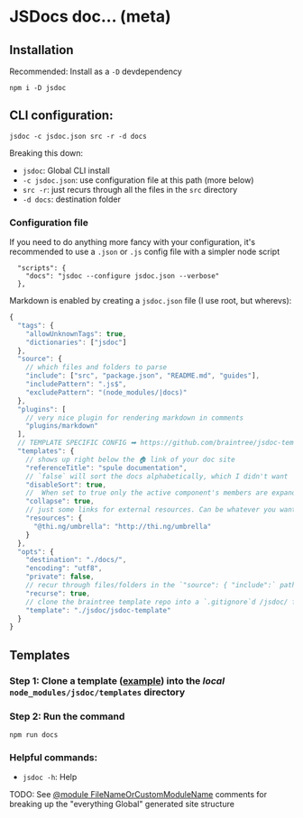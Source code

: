 # JSDocs doc... (meta)

## Installation

Recommended: Install as a `-D` devdependency

```
npm i -D jsdoc
```

## CLI configuration:

```
jsdoc -c jsdoc.json src -r -d docs
```

Breaking this down:
- `jsdoc`: Global CLI install
- `-c jsdoc.json`: use configuration file at this path (more below)
- `src -r`: just recurs through all the files in the `src` directory
- `-d docs`: destination folder

### Configuration file

If you need to do anything more fancy with your configuration, it's recommended to use a `.json` or `.js` config file with a simpler node script 

```
  "scripts": {
    "docs": "jsdoc --configure jsdoc.json --verbose"
  },
```

Markdown is enabled by creating a `jsdoc.json` file (I use root, but wherevs):

```js
{
  "tags": {
    "allowUnknownTags": true,
    "dictionaries": ["jsdoc"]
  },
  "source": {
    // which files and folders to parse
    "include": ["src", "package.json", "README.md", "guides"],
    "includePattern": ".js$",
    "excludePattern": "(node_modules/|docs)"
  },
  "plugins": [
    // very nice plugin for rendering markdown in comments
    "plugins/markdown"
  ],
  // TEMPLATE SPECIFIC CONFIG ➡ https://github.com/braintree/jsdoc-template
  "templates": {
    // shows up right below the 🏠 link of your doc site
    "referenceTitle": "spule documentation",
    // `false` will sort the docs alphabetically, which I didn't want
    "disableSort": true, 
    //  When set to true only the active component's members are expanded.
    "collapse": true,
    // just some links for external resources. Can be whatever you want
    "resources": {
      "@thi.ng/umbrella": "http://thi.ng/umbrella"
    }
  },
  "opts": {
    "destination": "./docs/",
    "encoding": "utf8",
    "private": false,
    // recur through files/folders in the `"source": { "include":` path
    "recurse": true,
    // clone the braintree template repo into a `.gitignore`d /jsdoc/ folder:
    "template": "./jsdoc/jsdoc-template"
  }
}
```

## Templates

### Step 1: Clone a template ([example](https://github.com/braintree/jsdoc-template)) into the _local_ `node_modules/jsdoc/templates` directory

### Step 2: Run the command

```
npm run docs
```

### Helpful commands:
- `jsdoc -h`: Help

TODO:
See [@module FileNameOrCustomModuleName](https://stackoverflow.com/a/52712934) comments for breaking up the "everything Global" generated site structure